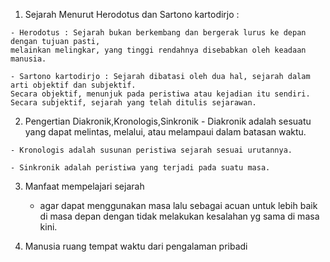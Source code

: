   1. Sejarah Menurut Herodotus dan Sartono kartodirjo :
  
    - Herodotus : Sejarah bukan berkembang dan bergerak lurus ke depan dengan tujuan pasti, 
    melainkan melingkar, yang tinggi rendahnya disebabkan oleh keadaan manusia.
    
    - Sartono kartodirjo : Sejarah dibatasi oleh dua hal, sejarah dalam arti objektif dan subjektif. 
    Secara objektif, menunjuk pada peristiwa atau kejadian itu sendiri. 
    Secara subjektif, sejarah yang telah ditulis sejarawan.
    
  2. Pengertian Diakronik,Kronologis,Sinkronik
    - Diakronik adalah sesuatu yang dapat melintas, melalui, atau melampaui dalam batasan waktu.
    
    - Kronologis adalah susunan peristiwa sejarah sesuai urutannya.
  
    - Sinkronik adalah peristiwa yang terjadi pada suatu masa.
    
  3. Manfaat mempelajari sejarah
     - agar dapat menggunakan masa lalu sebagai acuan untuk lebih baik di masa depan dengan tidak melakukan kesalahan yg sama di masa kini.
   
  4. Manusia ruang tempat waktu dari pengalaman pribadi
